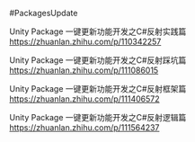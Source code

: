 #PackagesUpdate


Unity Package 一键更新功能开发之C#反射实践篇
https://zhuanlan.zhihu.com/p/110342257


Unity Package 一键更新功能开发之C#反射踩坑篇
https://zhuanlan.zhihu.com/p/111086015

Unity Package 一键更新功能开发之C#反射框架篇
https://zhuanlan.zhihu.com/p/111406572

Unity Package 一键更新功能开发之C#反射逻辑篇
https://zhuanlan.zhihu.com/p/111564237
